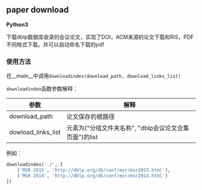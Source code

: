 ## paper download

**Python3**

下载dblp数据库收录的会议论文，实现了DOI，ACM来源的论文下载和RIS，PDF不同格式下载。并可以自动命名下载的pdf

### 使用方法
在__main__中调用`downloadindex(download_path, download_links_list)`

`downloadindex`函数参数解释：

| 参数 | 解释 |
|-----|-----|
| download_path | 论文保存的根路径 |
| dowload_links_list |元素为("分组文件夹名称", "dblp会议论文合集页面")的list|

例如：

```python
downloadindex('./', [
	('MSR 2015', 'http://dblp.org/db/conf/msr/msr2015.html'),
	('MSR 2014', 'http://dblp.org/db/conf/msr/msr2014.html')
])
```
